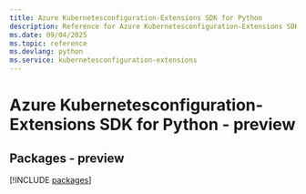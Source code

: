 ```yaml
---
title: Azure Kubernetesconfiguration-Extensions SDK for Python
description: Reference for Azure Kubernetesconfiguration-Extensions SDK for Python
ms.date: 09/04/2025
ms.topic: reference
ms.devlang: python
ms.service: kubernetesconfiguration-extensions
---
```

# Azure Kubernetesconfiguration-Extensions SDK for Python - preview
## Packages - preview
[!INCLUDE [packages](kubernetesconfiguration-extensions-index.md)]